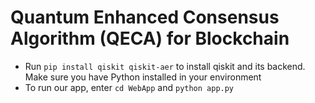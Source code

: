 # Quantum Enhanced Consensus Algorithm (QECA) for Blockchain
- Run `pip install qiskit qiskit-aer` to install qiskit and its backend. Make sure you have Python installed in your environment
- To run our app, enter `cd WebApp` and `python app.py`